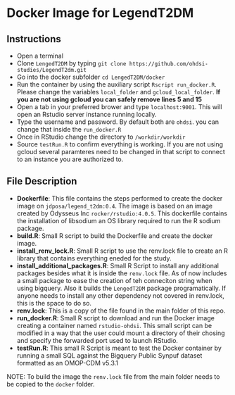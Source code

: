 # Docker Image for LegendT2DM


## Instructions

- Open a terminal
- Clone `LengedT2DM` by typing `git clone https://github.com/ohdsi-studies/LegendT2dm.git`
- Go into the docker subfolder `cd LengedT2DM/docker`
- Run the container by using the auxiliary script `Rscript run_docker.R`. Please change the variables `local_folder` and `gcloud_local_folder`. **If you are not using gcloud you can safely remove lines 5 and 15**
- Open a tab in your preferred brower and type `localhost:9001`. This will open an Rstudio server instance running locally.
- Type the username and password. By default both are `ohdsi`. you can change that inside the `run_docker.R`
- Once in RStudio change the directory to `/workdir/workdir`
- Source `testRun.R` to confirm everything is working. If you are not using gcloud several paramteres need to be changed in that script to connect to an instance you are authorized to.

## File Description

- **Dockerfile**: This file contains the steps performed to create the docker image on `jdposa/legend_t2dm:0.4`. The image is based on an image created by Odysseus Inc `rocker/rstudio:4.0.5`. This dockerfile contains the installation of libsodium an OS library required to run the R sodium package. 
- **build.R**: Small R script to build the Dockerfile and create the docker image. 
- **install_renv_lock.R**: Small R script to use the renv.lock file to create an R library that contains everything eneded for the study.
- **install_additional_packages.R**: Small R Script to install any additional packages besides what it is inside the `renv.lock` file. As of now includes a small package to ease the creation of teh conneciton string when using bigquery. Also it builds the `LengedT2DM` package programatically. If anyone needs to install any other dependency not covered in renv.lock, this is the space to do so. 
- **renv.lock**: This is a copy of the file found in the main folder of this repo.
- **run_docker.R**: Small R script to download and run the Docker image creating a container named `rstudio-ohdsi`. This small script can be modified in a way that the user could mount a directory of their chosing and specify the forwarded port used to launch RStudio.
- **testRun.R**: This small R Script is meant to test the Docker container by running a small SQL against the Bigquery Public Synpuf dataset formatted as an OMOP-CDM v5.3.1


NOTE: To build the image the `renv.lock` file from the main folder needs to be copied to the `docker` folder.
